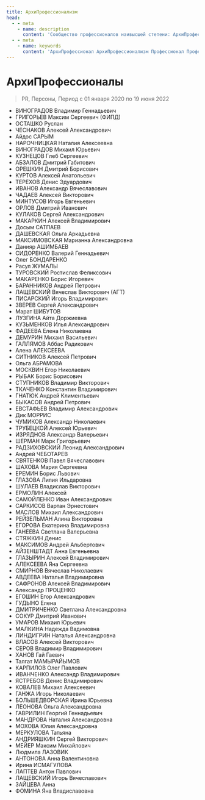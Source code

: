 ```yaml
---
title: АрхиПрофессионализм
head:
  - - meta
    - name: description
      content: 'Сообщество профессионалов наивысшей степени: АрхиПрофессионалов - это официальный Партнер Сбербанка'
  - - meta
    - name: keywords 
      content: 'АрхиПрофессионал АрхиПрофессионализм Профессионал Профессионализм'
---
```



# АрхиПрофессионалы

> PR, Персоны, Период с 01 января 2020 по 19 июня 2022


- ВИНОГРАДОВ Владимир Геннадьевич
- ГРИГОРЬЕВ Максим Сергеевич (ФИПД)
- ОСТАШКО Руслан
- ЧЕСНАКОВ Алексей Александрович
- Айдос САРЫМ
- НАРОЧНИЦКАЯ Наталия Алексеевна
- ВИНОГРАДОВ Михаил Юрьевич
- КУЗНЕЦОВ Глеб Сергеевич
- АБЗАЛОВ Дмитрий Габитович
- ОРЕШКИН Дмитрий Борисович
- КУРТОВ Алексей Анатольевич
- ТЕРЕХОВ Денис Эдуардович
- ИВАНОВ Александр Вячеславович
- ЧАДАЕВ Алексей Викторович
- МИНТУСОВ Игорь Евгеньевич
- ОРЛОВ Дмитрий Иванович
- КУЛАКОВ Сергей Александрович
- МАКАРКИН Алексей Владимирович
- Досым САТПАЕВ
- ДАШЕВСКАЯ Ольга Аркадьевна
- МАКСИМОВСКАЯ Марианна Александровна
- Данияр АШИМБАЕВ
- СИДОРЕНКО Валерий Геннадьевич
- Олег БОНДАРЕНКО
- Расул ЖУМАЛЫ
- ТУРОВСКИЙ Ростислав Феликсович
- МАКАРЕНКО Борис Игоревич
- БАРАННИКОВ Андрей Петрович
- ЛАЩЕВСКИЙ Вячеслав Викторович (АГТ)
- ПИСАРСКИЙ Игорь Владимирович
- ЗВЕРЕВ Сергей Александрович
- Марат ШИБУТОВ
- ЛУЗГИНА Айта Доржиевна
- КУЗЬМЕНКОВ Илья Александрович
- ФАДЕЕВА Елена Николаевна
- ДЕМУРИН Михаил Васильевич
- ГАЛЛЯМОВ Аббас Радикович
- Алена АЛЕКСЕЕВА
- СИТНИКОВ Алексей Петрович
- Ольга АБРАМОВА
- МОСКВИН Егор Николаевич
- РЫБАК Борис Борисович
- СТУПНИКОВ Владимир Викторович
- ТКАЧЕНКО Константин Владимирович
- ГНАТЮК Андрей Климентьевич
- БЫКАСОВ Андрей Петрович
- ЕВСТАФЬЕВ Владимир Александрович
- Дик МОРРИС
- ЧУМИКОВ Александр Николаевич
- ТРУБЕЦКОЙ Алексей Юрьевич
- ИЗРЯДНОВ Александр Валерьевич
- ШЕРМАН Марк Григорьевич
- РАДЗИХОВСКИЙ Леонид Александрович
- Андрей ЧЕБОТАРЕВ
- СВЯТЕНКОВ Павел Вячеславович
- ШАХОВА Мария Сергеевна
- ЕРЕМИН Борис Львович
- ГЛАЗОВА Лилия Ильдаровна
- ШУЛАЕВ Владислав Викторович
- ЕРМОЛИН Алексей
- САМОЙЛЕНКО Иван Александрович
- САРКИСОВ Вартан Эрнестович
- МАСЛОВ Михаил Александрович
- РЕЙЗЕЛЬМАН Алина Викторовна
- ЕГОРОВА Екатерина Владимировна
- ГАНЕЕВА Светлана Валерьевна
- СТЯЖКИН Денис
- МАКСИМОВ Андрей Альбертович
- АЙЗЕНШТАДТ Анна Евгеньевна
- ГЛАЗЫРИН Алексей Владимирович
- АЛЕКСЕЕВА Яна Сергеевна
- СМИРНОВ Вячеслав Николаевич
- АВДЕЕВА Наталья Владимировна
- САФРОНОВ Алексей Владимирович
- Александр ПРОЦЕНКО
- ЕГОШИН Егор Александрович
- ГУДЫНО Елена
- ДМИТРИЧЕНКО Светлана Александровна
- СОКУР Дмитрий Иванович
- УМАРОВ Михаил Юрьевич
- МАЛКИНА Надежда Вадимовна
- ЛИНДИГРИН Наталья Александровна
- ВЛАСОВ Алексей Викторович
- СЕРОВ Владимир Владимирович
- ХАНОВ Гай Гаевич
- Талгат МАМЫРАЙЫМОВ
- КАРПИЛОВ Олег Павлович
- ИВАНЧЕНКО Александр Владимирович
- ЯСТРЕБОВ Денис Владимирович
- КОВАЛЕВ Михаил Алексеевич
- ГАНЖА Игорь Николаевич
- БОЛЬШЕДВОРСКАЯ Ирина Юрьевна
- ЛЕОНОВА Ольга Александровна
- ГАВРИЛИН Георгий Геннадьевич
- МАНДРОВА Наталия Александровна
- МОХОВА Юлия Александровна
- МЕРКУЛОВА Татьяна
- АНДРИЯШКИН Сергей Викторович
- МЕЙЕР Максим Михайлович
- Людмила ЛАЗОВИК
- АНТОНОВА Анна Валентиновна
- Ирина ИСМАГУЛОВА
- ЛАПТЕВ Антон Павлович
- ЛАЩЕВСКИЙ Игорь Вячеславович
- ЗАЙЦЕВА Анна
- ФОМИНА Яна Владиславовна

